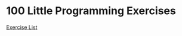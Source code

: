 100 Little Programming Exercises
================================

[Exercise List](https://go-left.com/blog/programming/100-little-programming-exercises/)